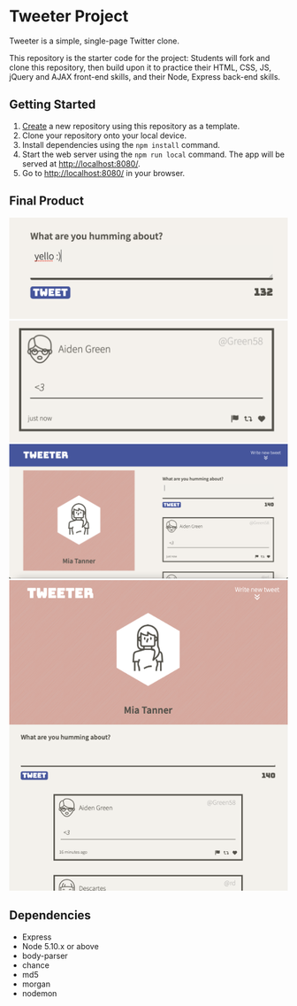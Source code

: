 # Tweeter Project

Tweeter is a simple, single-page Twitter clone.

This repository is the starter code for the project: Students will fork and clone this repository, then build upon it to practice their HTML, CSS, JS, jQuery and AJAX front-end skills, and their Node, Express back-end skills.

## Getting Started

1. [Create](https://docs.github.com/en/repositories/creating-and-managing-repositories/creating-a-repository-from-a-template) a new repository using this repository as a template.
2. Clone your repository onto your local device.
3. Install dependencies using the `npm install` command.
3. Start the web server using the `npm run local` command. The app will be served at <http://localhost:8080/>.
4. Go to <http://localhost:8080/> in your browser.

## Final Product

!["Screenshot of new tweet box"](https://github.com/miaju/tweeter/blob/master/docs/new-tweet.png)
!["Screenshot of published tweet"](https://github.com/miaju/tweeter/blob/master/docs/tweet.png)
!["Screenshot of full main page"](https://github.com/miaju/tweeter/blob/master/docs/main-page.png)
!["Screenshot of mobile layout"](https://github.com/miaju/tweeter/blob/master/docs/mobile-layout.png)

## Dependencies

- Express
- Node 5.10.x or above
- body-parser
- chance
- md5
- morgan
- nodemon
